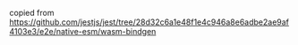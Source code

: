 copied from https://github.com/jestjs/jest/tree/28d32c6a1e48f1e4c946a8e6adbe2ae9af4103e3/e2e/native-esm/wasm-bindgen
